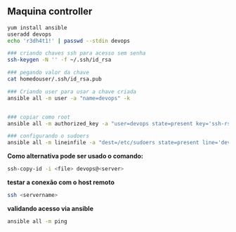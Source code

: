 ## Maquina controller

```bash
yum install ansible
useradd devops
echo 'r3dh4t1!' | passwd --stdin devops

### criando chaves ssh para acesso sem senha 
ssh-keygen -N '' -f ~/.ssh/id_rsa

### pegando valor da chave 
cat homedouser/.ssh/id_rsa.pub

### Criando user para usar a chave criada
ansible all -m user -a "name=devops" -k 


### copiar como root
ansible all -m authorized_key -a "user=devops state=present key='ssh-rsa '" -k -u root

### configurando o sudoers
ansible all -m lineinfile -a "dest=/etc/sudoers state=present line='devops ALL=(ALL) NOPASSWD: ALL'" -k 

```
**Como alternativa pode ser usado o comando:**


```bash 
ssh-copy-id -i <file> devops@<server>
```


**testar a conexão com o host remoto**
``` bash
ssh <servername>
````

**validando acesso via ansible**
```bash 
ansible all -m ping
```

